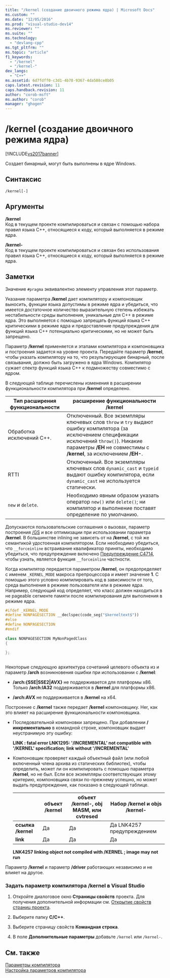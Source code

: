 ```yaml
---
title: "/kernel (создание двоичного режима ядра) | Microsoft Docs"
ms.custom: ""
ms.date: "12/05/2016"
ms.prod: "visual-studio-dev14"
ms.reviewer: ""
ms.suite: ""
ms.technology: 
  - "devlang-cpp"
ms.tgt_pltfrm: ""
ms.topic: "article"
f1_keywords: 
  - "/kernel"
  - "/kernel-"
dev_langs: 
  - "C++"
ms.assetid: 6d7fdff0-c3d1-4b78-9367-4da588ce8b05
caps.latest.revision: 11
caps.handback.revision: 11
author: "corob-msft"
ms.author: "corob"
manager: "ghogen"
---
```

# /kernel (создание двоичного режима ядра)
[!INCLUDE[vs2017banner](../../assembler/inline/includes/vs2017banner.md)]

Создает бинарный, могут быть выполнены в ядре Windows.  
  
## Синтаксис  
  
```  
/kernel[-]  
```  
  
## Аргументы  
 **\/kernel**  
 Код в текущем проекте компилироваться и связан с помощью набора правил языка C\+\+, относящиеся к коду, который выполняется в режиме ядра.  
  
 **\/kernel\-**  
 Код в текущем проекте компилироваться и связан без использования правил языка C\+\+, относящиеся к коду, который выполняется в режиме ядра.  
  
## Заметки  
 Значение `#pragma` эквивалентно элементу управления этот параметр.  
  
 Указание параметра **\/kernel** дает компилятору и компоновщик выносить, функции языка допустимы в режиме ядра и убедиться, что имеется достаточное количество выразительную степень избежать нестабильности среды выполнения, уникальные для C\+\+ в режиме ядра.  Это выполняется с помощью запрещать функций языка C\+\+ критическими в режиме ядра и предоставление предупреждения для функций языка C\+\+ потенциально критическими, но не может быть запрещено.  
  
 Параметр **\/kernel** применяется и этапами компилятора и компоновщика и построения задается на уровне проекта.  Передайте параметр **\/kernel**, чтобы указать компилятору на то, что результирующее бинарный, после связывания, должно быть загружено в ядра Windows.  Компилятор сужает спектр функций языка C\+\+ к подмножеству совместимо с ядром.  
  
 В следующей таблице перечислены изменения в расширении функциональности компилятора при **\/kernel** определено.  
  
|Тип расширения функциональности|расширение функциональности **\/kernel**|  
|-------------------------------------|----------------------------------------------|  
|Обработка исключений C\+\+.|Отключенный.  Все экземпляры ключевых слов `throw` и `try` выдают ошибку компилятора \(за исключением спецификации исключений `throw()`\).  Никакие параметры **\/EH** не совместимы с **\/kernel**, за исключением **\/EH\-**.|  
|RTTI|Отключенный.  Все экземпляры ключевых слов `dynamic_cast` и `typeid` выдают ошибку компилятора, если `dynamic_cast` не используется статически.|  
|`new` и `delete`.|Необходимо явным образом указать оператор `new()` или `delete()`; ни компилятор и выполнение поставят определение по умолчанию.|  
  
 Допускаются пользовательские соглашения о вызовах, параметр построения [\/GS](../Topic/-GS%20\(Buffer%20Security%20Check\).md) и все оптимизации при использовании параметра **\/kernel**.  В большинстве inlining не зависеть от на **\/kernel**, с той же семантикой удостоенная компилятором.  Если необходимо убедиться, что `__forceinline` встраивание квалификатор приняты, необходимо убедиться, что предупреждение включено [Предупреждение C4714](../../error-messages/compiler-warnings/compiler-warning-level-4-c4714.md), чтобы узнать, является функция `__forceinline` частности.  
  
 Когда компилятор передается параметром **\/kernel**, он предопределяет с именем `_KERNEL_MODE` макроса препроцессора и имеет значение **1**.  С помощью этого условно компилировать код в зависимости от того, среда выполнения в режиме пользователя или в режиме ядра.  Например, следующий код определяет, что класс должен находиться в не pageable сегменте памяти после компилирования для выполнения в режиме ядра.  
  
```cpp  
#ifdef _KERNEL_MODE  
#define NONPAGESECTION __declspec(code_seg("$kerneltext$"))  
#else  
#define NONPAGESECTION  
#endif  
  
class NONPAGESECTION MyNonPagedClass  
{  
  
};  
  
```  
  
 Некоторые следующую архитектура сочетаний целевого объекта из и параметр **\/arch** возникновения ошибки при использовании с **\/kernel**:  
  
-   **\/arch:{SSE&#124;SSE2&#124;AVX}** не поддерживается для платформы x86.  Только **\/arch:IA32** поддерживается в **\/kernel** для платформы x86.  
  
-   **\/arch:AVX** не поддерживается в **\/kernel** на x64.  
  
 Построение с **\/kernel** также передает **\/kernel** компоновщику.  Her, как это влияет на расширение функциональности компоновщика.  
  
-   Последовательной компоновки запрещено.  При добавлении **\/инкрементально** в командной строке, компоновщик выдает неустранимую эту ошибку:  
  
     **LINK : fatal error LNK1295: '\/INCREMENTAL' not compatible with '\/KERNEL' specification; link without '\/INCREMENTAL'**  
  
-   Компоновщик проверяет каждый объектный файл \(или любой включенный члена архива из статических библиотек\), чтобы определить, может ли он компилировать с помощью параметра **\/kernel**, но не был.  Если все экземпляры соответствующих этому критерию, компоновщика связи по\-прежнему успешно, но может выдать предупреждение, как показано в следующей таблице.  
  
    ||объект **\/kernel**|объект **\/kernel\-**, obj MASM, или cvtresed|Набор **\/kernel** и objs **\/kernel\-**|  
    |-|-------------------------|---------------------------------------------------|----------------------------------------------|  
    |**ссылка \/kernel**|Да|Да|Да LNK4257 предупреждением|  
    |**link**|Да|Да|Да|  
  
     **LNK4257 linking object not compiled with \/KERNEL ; image may not run**  
  
 Параметр **\/kernel** и параметр **\/driver** работающих независимо и не влияет на другое.  
  
### Задать параметр компилятора \/kernel в Visual Studio  
  
1.  Откройте диалоговое окно **Страницы свойств** проекта.  Для получения дополнительной информации см. [Открытие свойств страниц проекта](../../misc/how-to-open-project-property-pages.md).  
  
2.  Выберите папку **C\/C\+\+**.  
  
3.  Выберите страницу свойств **Командная строка**.  
  
4.  В поле **Дополнительные параметры** добавьте `/kernel` или `/kernel-`.  
  
## См. также  
 [Параметры компилятора](../../build/reference/compiler-options.md)   
 [Настройка параметров компилятора](../Topic/Setting%20Compiler%20Options.md)